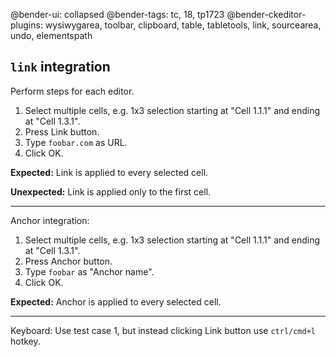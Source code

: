 @bender-ui: collapsed
@bender-tags: tc, 18, tp1723
@bender-ckeditor-plugins: wysiwygarea, toolbar, clipboard, table, tabletools, link, sourcearea, undo, elementspath

## `link` integration

Perform steps for each editor.

1. Select multiple cells, e.g. 1x3 selection starting at "Cell 1.1.1" and ending at "Cell 1.3.1".
1. Press Link button.
1. Type `foobar.com` as URL.
1. Click OK.

**Expected:** Link is applied to every selected cell.

**Unexpected:** Link is applied only to the first cell.

---

Anchor integration:

1. Select multiple cells, e.g. 1x3 selection starting at "Cell 1.1.1" and ending at "Cell 1.3.1".
1. Press Anchor button.
1. Type `foobar` as "Anchor name".
1. Click OK.

**Expected:** Anchor is applied to every selected cell.

---

Keyboard: Use test case 1, but instead clicking Link button use `ctrl/cmd+l` hotkey.